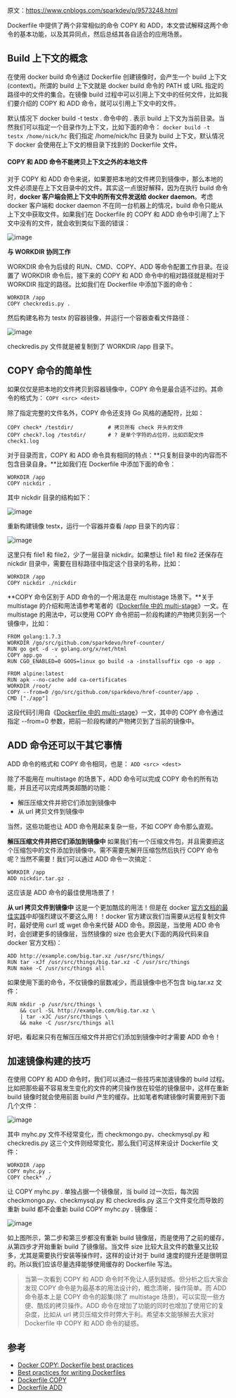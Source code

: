 原文：https://www.cnblogs.com/sparkdev/p/9573248.html

Dockerfile 中提供了两个非常相似的命令 COPY 和 ADD，本文尝试解释这两个命令的基本功能，以及其异同点，然后总结其各自适合的应用场景。

## Build 上下文的概念

在使用 docker build 命令通过 Dockerfile 创建镜像时，会产生一个 build 上下文(context)。所谓的 build 上下文就是 docker build 命令的 PATH 或 URL 指定的路径中的文件的集合。在镜像 build 过程中可以引用上下文中的任何文件，比如我们要介绍的 COPY 和 ADD 命令，就可以引用上下文中的文件。

默认情况下 docker build -t testx . 命令中的 . 表示 build 上下文为当前目录。当然我们可以指定一个目录作为上下文，比如下面的命令：
`docker build -t testx /home/nick/hc`
我们指定 /home/nick/hc 目录为 build 上下文，默认情况下 docker 会使用在上下文的根目录下找到的 Dockerfile 文件。

#### COPY 和 ADD 命令不能拷贝上下文之外的本地文件
对于 COPY 和 ADD 命令来说，如果要把本地的文件拷贝到镜像中，那么本地的文件必须是在上下文目录中的文件。其实这一点很好解释，因为在执行 build 命令时，**docker 客户端会把上下文中的所有文件发送给 docker daemon**。考虑 docker 客户端和 docker daemon 不在同一台机器上的情况，build 命令只能从上下文中获取文件。如果我们在 Dockerfile 的 COPY 和 ADD 命令中引用了上下文中没有的文件，就会收到类似下面的错误：

![image](https://hexo-blog.pek3b.qingstor.com/upload_images/71414-6aba0021b9d030a5.png?imageMogr2/auto-orient/strip%7CimageView2/2/w/1240) 

**与 WORKDIR 协同工作**

WORKDIR 命令为后续的 RUN、CMD、COPY、ADD 等命令配置工作目录。在设置了 WORKDIR 命令后，接下来的 COPY 和 ADD 命令中的相对路径就是相对于 WORKDIR 指定的路径。比如我们在 Dockerfile 中添加下面的命令：

```
WORKDIR /app
COPY checkredis.py .
```

然后构建名称为 testx 的容器镜像，并运行一个容器查看文件路径：

![image](https://hexo-blog.pek3b.qingstor.com/upload_images/71414-941d0f6a919a70b3.png?imageMogr2/auto-orient/strip%7CimageView2/2/w/1240) 

checkredis.py 文件就是被复制到了 WORKDIR /app 目录下。

## COPY 命令的简单性

如果仅仅是把本地的文件拷贝到容器镜像中，COPY 命令是最合适不过的。其命令的格式为：
`COPY <src> <dest>`

除了指定完整的文件名外，COPY 命令还支持 Go 风格的通配符，比如：

```
COPY check* /testdir/           # 拷贝所有 check 开头的文件
COPY check?.log /testdir/       # ? 是单个字符的占位符，比如匹配文件 check1.log
```
对于目录而言，COPY 和 ADD 命令具有相同的特点：**只复制目录中的内容而不包含目录自身。**比如我们在 Dockerfile 中添加下面的命令：

```
WORKDIR /app
COPY nickdir .
```
其中 nickdir 目录的结构如下：

![image](https://hexo-blog.pek3b.qingstor.com/upload_images/71414-82eedbdefc5255e6.png?imageMogr2/auto-orient/strip%7CimageView2/2/w/1240) 

重新构建镜像 testx，运行一个容器并查看 /app 目录下的内容：

![image](https://hexo-blog.pek3b.qingstor.com/upload_images/71414-1a676557567a4936.png?imageMogr2/auto-orient/strip%7CimageView2/2/w/1240) 

这里只有 file1 和 file2，少了一层目录 nickdir。如果想让 file1 和 file2 还保存在 nickdir 目录中，需要在目标路径中指定这个目录的名称，比如：

```
WORKDIR /app
COPY nickdir ./nickdir
```

**COPY 命令区别于 ADD 命令的一个用法是在 multistage 场景下。**关于 multistage 的介绍和用法请参考笔者的《[Dockerfile 中的 multi-stage](https://www.cnblogs.com/sparkdev/p/8508435.html)》一文。在 multistage 的用法中，可以使用 COPY 命令把前一阶段构建的产物拷贝到另一个镜像中，比如：

```
FROM golang:1.7.3
WORKDIR /go/src/github.com/sparkdevo/href-counter/
RUN go get -d -v golang.org/x/net/html
COPY app.go    .
RUN CGO_ENABLED=0 GOOS=linux go build -a -installsuffix cgo -o app .

FROM alpine:latest
RUN apk --no-cache add ca-certificates
WORKDIR /root/
COPY --from=0 /go/src/github.com/sparkdevo/href-counter/app .
CMD ["./app"]
```

这段代码引用自《[Dockerfile 中的 multi-stage](https://www.cnblogs.com/sparkdev/p/8508435.html)》一文，其中的 COPY 命令通过指定 --from=0 参数，把前一阶段构建的产物拷贝到了当前的镜像中。

## ADD 命令还可以干其它事情

ADD 命令的格式和 COPY 命令相同，也是：
`ADD <src> <dest>`

除了不能用在 multistage 的场景下，ADD 命令可以完成 COPY 命令的所有功能，并且还可以完成两类超酷的功能：

* 解压压缩文件并把它们添加到镜像中
* 从 url 拷贝文件到镜像中

当然，这些功能也让 ADD 命令用起来复杂一些，不如 COPY 命令那么直观。

**解压压缩文件并把它们添加到镜像中**
如果我们有一个压缩文件包，并且需要把这个压缩包中的文件添加到镜像中。需不需要先解开压缩包然后执行 COPY 命令呢？当然不需要！我们可以通过 ADD 命令一次搞定：

```
WORKDIR /app
ADD nickdir.tar.gz .
```

这应该是 ADD 命令的最佳使用场景了！

**从 url 拷贝文件到镜像中**
这是一个更加酷炫的用法！但是在 docker [官方文档的最佳实践](https://docs.docker.com/develop/develop-images/dockerfile_best-practices/#add-or-copy)中却强烈建议不要这么用！！docker 官方建议我们当需要从远程复制文件时，最好使用 curl 或 wget 命令来代替 ADD 命令。原因是，当使用 ADD 命令时，会创建更多的镜像层，当然镜像的 size 也会更大(下面的两段代码来自 docker 官方文档)：

```
ADD http://example.com/big.tar.xz /usr/src/things/
RUN tar -xJf /usr/src/things/big.tar.xz -C /usr/src/things
RUN make -C /usr/src/things all
```

如果使用下面的命令，不仅镜像的层数减少，而且镜像中也不包含 big.tar.xz 文件：

```
RUN mkdir -p /usr/src/things \
    && curl -SL http://example.com/big.tar.xz \
    | tar -xJC /usr/src/things \
    && make -C /usr/src/things all
```

好吧，看起来只有在解压压缩文件并把它们添加到镜像中时才需要 ADD 命令！

## 加速镜像构建的技巧

在使用 COPY 和 ADD 命令时，我们可以通过一些技巧来加速镜像的 build 过程。比如把那些最不容易发生变化的文件的拷贝操作放在较低的镜像层中，这样在重新 build 镜像时就会使用前面 build 产生的缓存。比如笔者构建镜像时需要用到下面几个文件：

![image](https://hexo-blog.pek3b.qingstor.com/upload_images/71414-20e515aa95ee1c15.png?imageMogr2/auto-orient/strip%7CimageView2/2/w/1240) 

其中 myhc.py 文件不经常变化，而 checkmongo.py、checkmysql.py 和 checkredis.py 这三个文件则经常变化，那么我们可这样来设计 Dockerfile 文件：

```
WORKDIR /app
COPY myhc.py .
COPY check* ./
```

让 COPY myhc.py . 单独占据一个镜像层，当 build 过一次后，每次因 checkmongo.py、checkmysql.py 和 checkredis.py 这三个文件变化而导致的重新 build 都不会重新 build COPY myhc.py . 镜像层：

![image](https://hexo-blog.pek3b.qingstor.com/upload_images/71414-20541f2f2e147ba3.png?imageMogr2/auto-orient/strip%7CimageView2/2/w/1240) 

如上图所示，第二步和第三步都没有重新 build 镜像层，而是使用了之前的缓存，从第四步才开始重新 build 了镜像层。当文件 size 比较大且文件的数量又比较多，尤其是需要执行安装等操作时，这样的设计对于 build 速度的提升还是很明显的。所以我们应该尽量选择能够使用缓存的 Dockerfile 写法。

> 当第一次看到 COPY 和 ADD 命令时不免让人感到疑惑。但分析之后大家会发现 COPY 命令是为最基本的用法设计的，概念清晰，操作简单。而 ADD 命令基本上是 COPY 命令的超集(除了 multistage 场景)，可以实现一些方便、酷炫的拷贝操作。ADD 命令在增加了功能的同时也增加了使用它的复杂度，比如从 url 拷贝压缩文件时弊大于利。希望本文能够解去大家对 Dockerfile 中 COPY 和 ADD 命令的疑惑。

## 参考
* [Docker COPY: Dockerfile best practices](https://medium.com/the-code-review/docker-copy-dockerfile-best-practices-503704bee69f)
* [Best practices for writing Dockerfiles](https://docs.docker.com/develop/develop-images/dockerfile_best-practices/)
* [Dockerfile COPY](https://docs.docker.com/engine/reference/builder/#copy)
* [Dockerfile ADD](https://docs.docker.com/engine/reference/builder/#add)
